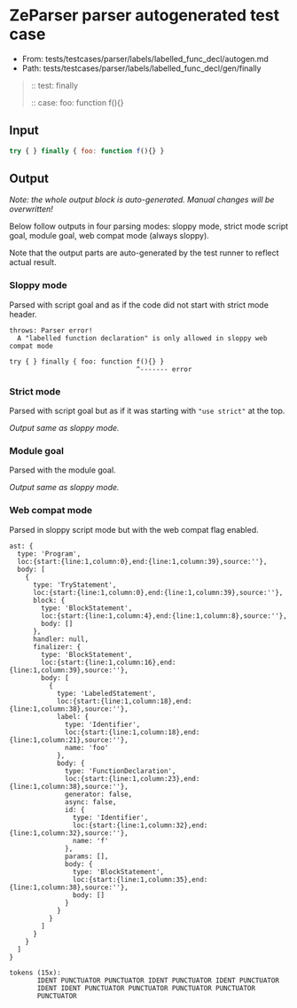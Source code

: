 # ZeParser parser autogenerated test case

- From: tests/testcases/parser/labels/labelled_func_decl/autogen.md
- Path: tests/testcases/parser/labels/labelled_func_decl/gen/finally

> :: test: finally
>
> :: case: foo: function f(){}

## Input


`````js
try { } finally { foo: function f(){} }
`````

## Output

_Note: the whole output block is auto-generated. Manual changes will be overwritten!_

Below follow outputs in four parsing modes: sloppy mode, strict mode script goal, module goal, web compat mode (always sloppy).

Note that the output parts are auto-generated by the test runner to reflect actual result.

### Sloppy mode

Parsed with script goal and as if the code did not start with strict mode header.

`````
throws: Parser error!
  A "labelled function declaration" is only allowed in sloppy web compat mode

try { } finally { foo: function f(){} }
                                ^------- error
`````

### Strict mode

Parsed with script goal but as if it was starting with `"use strict"` at the top.

_Output same as sloppy mode._

### Module goal

Parsed with the module goal.

_Output same as sloppy mode._

### Web compat mode

Parsed in sloppy script mode but with the web compat flag enabled.

`````
ast: {
  type: 'Program',
  loc:{start:{line:1,column:0},end:{line:1,column:39},source:''},
  body: [
    {
      type: 'TryStatement',
      loc:{start:{line:1,column:0},end:{line:1,column:39},source:''},
      block: {
        type: 'BlockStatement',
        loc:{start:{line:1,column:4},end:{line:1,column:8},source:''},
        body: []
      },
      handler: null,
      finalizer: {
        type: 'BlockStatement',
        loc:{start:{line:1,column:16},end:{line:1,column:39},source:''},
        body: [
          {
            type: 'LabeledStatement',
            loc:{start:{line:1,column:18},end:{line:1,column:38},source:''},
            label: {
              type: 'Identifier',
              loc:{start:{line:1,column:18},end:{line:1,column:21},source:''},
              name: 'foo'
            },
            body: {
              type: 'FunctionDeclaration',
              loc:{start:{line:1,column:23},end:{line:1,column:38},source:''},
              generator: false,
              async: false,
              id: {
                type: 'Identifier',
                loc:{start:{line:1,column:32},end:{line:1,column:32},source:''},
                name: 'f'
              },
              params: [],
              body: {
                type: 'BlockStatement',
                loc:{start:{line:1,column:35},end:{line:1,column:38},source:''},
                body: []
              }
            }
          }
        ]
      }
    }
  ]
}

tokens (15x):
       IDENT PUNCTUATOR PUNCTUATOR IDENT PUNCTUATOR IDENT PUNCTUATOR
       IDENT IDENT PUNCTUATOR PUNCTUATOR PUNCTUATOR PUNCTUATOR
       PUNCTUATOR
`````

